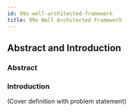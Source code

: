 ```yaml
---
id: 99x-well-architected-framework
title: 99x Well Architected Framework
---
```


## Abstract and Introduction

### Abstract

### Introduction
(Cover definition with problem statement)
